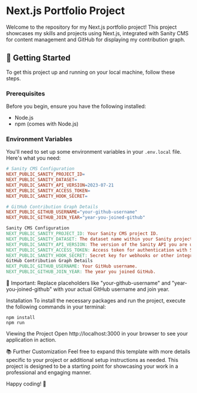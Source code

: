 # Next.js Portfolio Project

Welcome to the repository for my Next.js portfolio project! This project showcases my skills and projects using Next.js, integrated with Sanity CMS for content management and GitHub for displaying my contribution graph.

## 🚀 Getting Started

To get this project up and running on your local machine, follow these steps.

### Prerequisites

Before you begin, ensure you have the following installed:
- Node.js
- npm (comes with Node.js)

### Environment Variables

You'll need to set up some environment variables in your `.env.local` file. Here's what you need:

```makefile
# Sanity CMS Configuration
NEXT_PUBLIC_SANITY_PROJECT_ID=
NEXT_PUBLIC_SANITY_DATASET=
NEXT_PUBLIC_SANITY_API_VERSION=2023-07-21
NEXT_PUBLIC_SANITY_ACCESS_TOKEN=
NEXT_PUBLIC_SANITY_HOOK_SECRET=

# GitHub Contribution Graph Details
NEXT_PUBLIC_GITHUB_USERNAME="your-github-username"
NEXT_PUBLIC_GITHUB_JOIN_YEAR="year-you-joined-github"

Sanity CMS Configuration
NEXT_PUBLIC_SANITY_PROJECT_ID: Your Sanity CMS project ID.
NEXT_PUBLIC_SANITY_DATASET: The dataset name within your Sanity project.
NEXT_PUBLIC_SANITY_API_VERSION: The version of the Sanity API you are using.
NEXT_PUBLIC_SANITY_ACCESS_TOKEN: Access token for authentication with Sanity API.
NEXT_PUBLIC_SANITY_HOOK_SECRET: Secret key for webhooks or other integrations with Sanity.
GitHub Contribution Graph Details
NEXT_PUBLIC_GITHUB_USERNAME: Your GitHub username.
NEXT_PUBLIC_GITHUB_JOIN_YEAR: The year you joined GitHub.
```
🔑 Important: Replace placeholders like "your-github-username" and "year-you-joined-github" with your actual GitHub username and join year.

Installation
To install the necessary packages and run the project, execute the following commands in your terminal:

```
npm install
npm run
```
Viewing the Project
Open http://localhost:3000 in your browser to see your application in action.

📚 Further Customization
Feel free to expand this template with more details specific to your project or additional setup instructions as needed. This project is designed to be a starting point for showcasing your work in a professional and engaging manner.

Happy coding! 🎉
